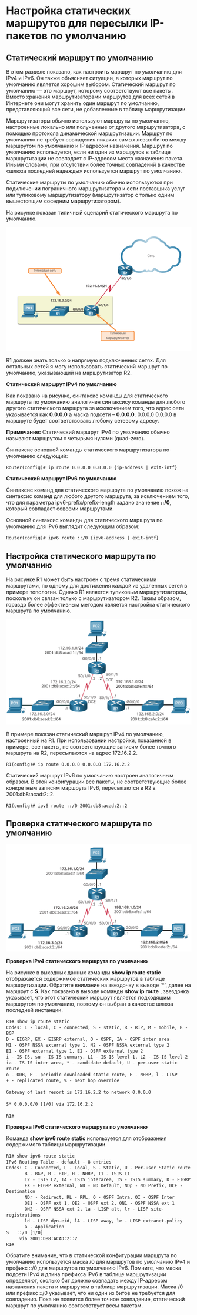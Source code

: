 # Настройка статических маршрутов для пересылки IP-пакетов по умолчанию

<!-- 15.3.1 -->
## Статический маршрут по умолчанию
В этом разделе показано, как настроить маршрут по умолчанию для IPv4 и IPv6. Он также объясняет ситуации, в которых маршрут по умолчанию является хорошим выбором. Статический маршрут по умолчанию — это маршрут, которому соответствуют все пакеты. Вместо хранения маршрутизаторами маршрутов для всех сетей в Интернете они могут хранить один маршрут по умолчанию, представляющий все сети, не добавленные в таблицу маршрутизации.

Маршрутизаторы обычно используют маршруты по умолчанию, настроенные локально или полученные от другого маршрутизатора, с помощью протокола динамической маршрутизации. Маршрут по умолчанию не требует совпадения никаких самых левых битов между маршрутом по умолчанию и IP адресом назначения. Маршрут по умолчанию используется, если ни один из маршрутов в таблице маршрутизации не совпадает с IP-адресом места назначения пакета. Иными словами, при отсутствии более точных совпадений в качестве «шлюза последней надежды» используется маршрут по умолчанию.

Статические маршруты по умолчанию обычно используются при подключении пограничного маршрутизатора к сети поставщика услуг или тупиковому маршрутизатору (маршрутизатор с только одним вышестоящим соседним маршрутизатором).

На рисунке показан типичный сценарий статического маршрута по умолчанию.

![](./assets/15.3.1.PNG)
<!-- /courses/srwe-dl/af9ef5a4-34fe-11eb-b1b2-9b1b0c1f7e0d/afb7fbee-34fe-11eb-b1b2-9b1b0c1f7e0d/assets/caeb1e11-1c27-11ea-af09-3b2e6521927c.svg -->

R1 должен знать только о напрямую подключенных сетях. Для остальных сетей я могу использовать статический маршрут по умолчанию, указывающий на маршрутизатор R2.

**Статический маршрут IPv4 по умолчанию**

Как показано на рисунке, синтаксис команды для статического маршрута по умолчанию аналогичен синтаксису команды для любого другого статического маршрута за исключением того, что адрес сети указывается как **0.0.0.0** а маска подсети – **0.0.0.0**. 0.0.0.0 0.0.0.0 в маршруте будет соответствовать любому сетевому адресу.

**Примечание:** Статический маршрут IPv4 по умолчанию обычно называют маршрутом с четырьмя нулями (quad-zero).

Синтаксис основной команды статического маршрутизатора по умолчанию следующий:

```
Router(config)# ip route 0.0.0.0 0.0.0.0 {ip-address | exit-intf}
```

**Статический маршрут IPv6 по умолчанию**

Синтаксис команд для статического маршрута по умолчанию похож на синтаксис команд для любого другого маршрута, за исключением того, что для параметра ipv6-prefix/prefix-length задано значение **::/0**, который совпадает совсеми маршрутами.

Основной синтаксис команды для статического маршрута по умолчанию для IPv6 выглядит следующим образом:

```
Router(config)# ipv6 route ::/0 {ipv6-address | exit-intf}
```

<!--15.3.2-->
## Настройка статического маршрута по умолчанию
На рисунке R1 может быть настроен с тремя статическими маршрутами, по одному для достижения каждой из удаленных сетей в примере топологии. Однако R1 является тупиковым маршрутизатором, поскольку он связан только с маршрутизатором R2. Таким образом, гораздо более эффективным методом является настройка статического маршрута по умолчанию.

![](./assets/15.3.2.PNG)
<!-- /courses/srwe-dl/af9ef5a4-34fe-11eb-b1b2-9b1b0c1f7e0d/afb7fbee-34fe-11eb-b1b2-9b1b0c1f7e0d/assets/caebe160-1c27-11ea-af09-3b2e6521927c.svg -->

В примере показан статический маршрут IPv4 по умолчанию, настроенный на R1. При использовании настройки, показанной в примере, все пакеты, не соответствующие записям более точного маршрута на R2, пересылаются на адрес 172.16.2.2.

```
R1(config)# ip route 0.0.0.0 0.0.0.0 172.16.2.2
```

Статический маршрут IPv6 по умолчанию настроен аналогичным образом. В этой конфигурации все пакеты, не соответствующие более конкретным записям маршрута IPv6, пересылаются в R2 в 2001:db8:acad:2::2.

```
R1(config)# ipv6 route ::/0 2001:db8:acad:2::2
```

<!--15.3.3-->
## Проверка статического маршрута по умолчанию

![](./assets/15.3.3.PNG)
<!-- /courses/srwe-dl/af9ef5a4-34fe-11eb-b1b2-9b1b0c1f7e0d/afb7fbee-34fe-11eb-b1b2-9b1b0c1f7e0d/assets/caec7da0-1c27-11ea-af09-3b2e6521927c.svg-->


**Проверка IPv4 статического маршрута по умолчанию**

На рисунке в выходных данных команды **show ip route static** отображается содержимое статических маршрутов в таблице маршрутизации. Обратите внимание на звездочку в выводе '*', далее на маршрут с **S**. Как показано в выводе команды **show ip route** , звездочка указывает, что этот статический маршрут является подходящим маршрутом по умолчанию, поэтому он выбран в качестве шлюза последней инстанции.

```
R1# show ip route static
Codes: L - local, C - connected, S - static, R - RIP, M - mobile, B - BGP 
D - EIGRP, EX - EIGRP external, O - OSPF, IA - OSPF inter area 
N1 - OSPF NSSA external type 1, N2 - OSPF NSSA external type 2 
E1 - OSPF external type 1, E2 - OSPF external type 2 
i - IS-IS, su - IS-IS summary, L1 - IS-IS level-1, L2 - IS-IS level-2 
ia - IS-IS inter area, * - candidate default, U - per-user static route 
o - ODR, P - periodic downloaded static route, H - NHRP, l - LISP 
+ - replicated route, % - next hop override 

Gateway of last resort is 172.16.2.2 to network 0.0.0.0

S* 0.0.0.0/0 [1/0] via 172.16.2.2 

R1#
```

**Проверка IPv6 статического маршрута по умолчанию**

Команда **show ipv6 route static** используется для отображения содержимого таблицы маршрутизации.

```
R1# show ipv6 route static
IPv6 Routing Table - default - 8 entries
Codes: C - Connected, L - Local, S - Static, U - Per-user Static route
       B - BGP, R - RIP, H - NHRP, I1 - ISIS L1
       I2 - ISIS L2, IA - ISIS interarea, IS - ISIS summary, D - EIGRP
       EX - EIGRP external, ND - ND Default, NDp - ND Prefix, DCE - Destination
       NDr - Redirect, RL - RPL, O - OSPF Intra, OI - OSPF Inter
       OE1 - OSPF ext 1, OE2 - OSPF ext 2, ON1 - OSPF NSSA ext 1
       ON2 - OSPF NSSA ext 2, la - LISP alt, lr - LISP site-registrations
       ld - LISP dyn-eid, lA - LISP away, le - LISP extranet-policy
       a - Application
S   ::/0 [1/0]
     via 2001:DB8:ACAD:2::2
R1#
```

Обратите внимание, что в статической конфигурации маршрута по умолчанию используется маска /0 для маршрутов по умолчанию IPv4 и префикс ::/0 для маршрутов по умолчанию IPv6. Помните, что маска подсети IPv4 и длина префикса IPv6 в таблице маршрутизации определяют, сколько бит должно совпадать между IP-адресом назначения пакета и маршрутом в таблице маршрутизации. Маска /0 или префикс ::/0 указывает, что ни один из битов не требуется для совпадения. Пока не появится более точное совпадение, статический маршрут по умолчанию соответствует всем пакетам.

<!--15.3.4 Проверка синтаксиса - Настройка статических маршрутов по умолчанию-->
